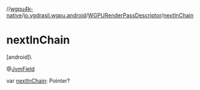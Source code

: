 //[wgpu4k-native](../../../index.md)/[io.ygdrasil.wgpu.android](../index.md)/[WGPURenderPassDescriptor](index.md)/[nextInChain](next-in-chain.md)

# nextInChain

[android]\

@[JvmField](https://kotlinlang.org/api/core/kotlin-stdlib/kotlin.jvm/-jvm-field/index.html)

var [nextInChain](next-in-chain.md): Pointer?